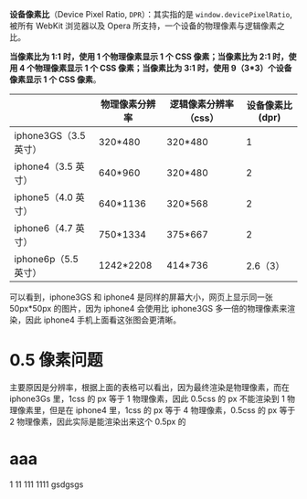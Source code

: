**设备像素比**（Device Pixel Ratio, `DPR`）：其实指的是 `window.devicePixelRatio`, 被所有 WebKit 浏览器以及 Opera 所支持，一个设备的物理像素与逻辑像素之比。

**当像素比为 1:1 时，使用 1 个物理像素显示 1 个 CSS 像素；当像素比为 2:1 时，使用 4 个物理像素显示 1 个 CSS 像素；当像素比为 3:1 时，使用 9（3\*3）个设备像素显示 1 个 CSS 像素**。

|                       | 物理像素分辨率 | 逻辑像素分辨率（css） | 设备像素比(dpr) |
| :-------------------- | -------------- | --------------------- | --------------- |
| iphone3GS（3.5 英寸） | 320\*480       | 320\*480              | 1               |
| iphone4（3.5 英寸）   | 640\*960       | 320\*480              | 2               |
| iphone5（4.0 英寸）   | 640\*1136      | 320\*568              | 2               |
| iphone6（4.7 英寸）   | 750\*1334      | 375\*667              | 2               |
| iphone6p（5.5 英寸）  | 1242\*2208     | 414\*736              | 2.6（3）        |

可以看到，iphone3GS 和 iphone4 是同样的屏幕大小，网页上显示同一张 50px\*50px 的图片，因为 iphone4 会使用比 iphone3GS 多一倍的物理像素来渲染，因此 iphone4 手机上面看这张图会更清晰。

# 0.5 像素问题

主要原因是分辨率，根据上面的表格可以看出，因为最终渲染是物理像素，而在 iphone3Gs 里，1css 的 px 等于 1 物理像素，因此 0.5css 的 px 不能渲染到 1 物理像素里，但是在 iphone4 里，1css 的 px 等于 4 物理像素，0.5css 的 px 等于 2 物理像素，因此实际是能渲染出来这个 0.5px 的

# aaa

1
11
111
1111
gsdgsgs
